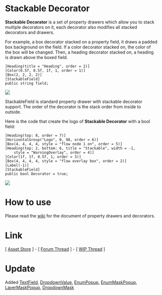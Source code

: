 # Stackable Decorator
**Stackable Decorator** is a set of property drawers which allow you to stack multiple decorators on it, each decorator also modifies all stacked decorators and drawers.

For example, a box decorator stacked on a property field, it draws a padded box background on the field. If a color decorator stacked on, the color of the box will be changed. Then, a heading decorator stacked on, a heading is drawn above the boxed field.

```CSharp
[Heading(title = "Heading", order = 2)]
[Color(0.5f, 0.5f, 1f, 1, order = 1)]
[Box(2, 2, 2, 2)]
[StackableField]
public string field;
```
![](https://raw.githubusercontent.com/Kinwailo/Wiki-Images/master/Stackable%20Decorator/Sample.png)

StackableField is standard property drawer with stackable decorator support. The order of the decorator is the stack order from inside to outside.

Here is the code that create the logo of **Stackable Decorator** with  a bool field:
```CSharp
[Heading(top: 8, order = 7)]
[HorizontalGroup("Logo", 0, 98, order = 6)]
[Box(4, 4, 4, 4, style = "flow node 1 on", order = 5)]
[Heading(top: 2, bottom: 6, title = "Stackable", width = -1,
    style = "WarningOverlay", order = 4)]
[Color(1f, 1f, 0.5f, 1, order = 3)]
[Box(4, 4, 4, 4, style = "flow overlay box", order = 2)]
[Label(-1)]
[StackableField]
public bool Decorator = true;
```
![](https://raw.githubusercontent.com/Kinwailo/Wiki-Images/master/Stackable%20Decorator/Logo.png)

# How to use
Please read the [wiki](https://github.com/Kinwailo/Stackable-Decorator/wiki) for the document of property drawers and decorators.

# Link
\[ [Asset Store](https://www.assetstore.unity3d.com/#!/content/111270) \] - \[ [Forum Thread](https://forum.unity.com/threads/free-open-source-stackable-decorator-property-drawer-with-multiple-stackable-decorator.520856/) \] - \[ [WIP Thread](https://forum.unity.com/threads/free-stackable-decorator-beta-property-drawer-with-multiple-stackable-decorator.514943/) \]

# Update
Added [TextField](https://github.com/Kinwailo/Stackable-Decorator/wiki/StackableFieldAttribute#textfieldattribute), [DropdownValue](https://github.com/Kinwailo/Stackable-Decorator/wiki/EnumPopupAttribute#dropdownvalueattribute), [EnumPopup](https://github.com/Kinwailo/Stackable-Decorator/wiki/EnumPopupAttribute), [EnumMaskPopup](https://github.com/Kinwailo/Stackable-Decorator/wiki/EnumMaskPopupAttribute), [LayerMaskPopup](https://github.com/Kinwailo/Stackable-Decorator/wiki/EnumMaskPopupAttribute#layermaskpopupattribute), [DropdownMask](https://github.com/Kinwailo/Stackable-Decorator/wiki/EnumMaskPopupAttribute#dropdownmaskattribute)
